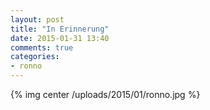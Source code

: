 ```yaml
---
layout: post
title: "In Erinnerung"
date: 2015-01-31 13:40
comments: true
categories:
- ronno
---
```


{% img center /uploads/2015/01/ronno.jpg %}

